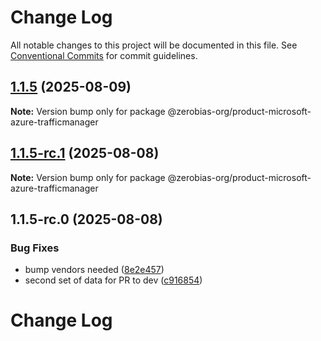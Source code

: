 # Change Log

All notable changes to this project will be documented in this file.
See [Conventional Commits](https://conventionalcommits.org) for commit guidelines.

## [1.1.5](https://github.com/zerobias-org/product/compare/@zerobias-org/product-microsoft-azure-trafficmanager@1.1.5-rc.1...@zerobias-org/product-microsoft-azure-trafficmanager@1.1.5) (2025-08-09)

**Note:** Version bump only for package @zerobias-org/product-microsoft-azure-trafficmanager





## [1.1.5-rc.1](https://github.com/zerobias-org/product/compare/@zerobias-org/product-microsoft-azure-trafficmanager@1.1.5-rc.0...@zerobias-org/product-microsoft-azure-trafficmanager@1.1.5-rc.1) (2025-08-08)

**Note:** Version bump only for package @zerobias-org/product-microsoft-azure-trafficmanager





## 1.1.5-rc.0 (2025-08-08)


### Bug Fixes

* bump vendors needed ([8e2e457](https://github.com/zerobias-org/product/commit/8e2e457e0b5d7141a05e8f2c178bc2854f2b7178))
* second set of data for PR to dev ([c916854](https://github.com/zerobias-org/product/commit/c916854bcf229b1c2042ffdea18472d66a061aaf))





# Change Log
